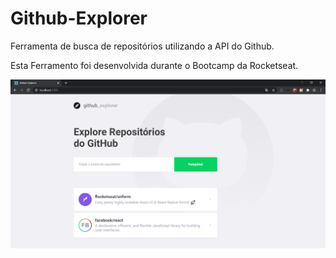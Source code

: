 # Github-Explorer
Ferramenta de busca de repositórios utilizando a API do Github.

Esta Ferramento foi desenvolvida durante o Bootcamp da Rocketseat.

<img src='./github-explorer-img.png'></img>
